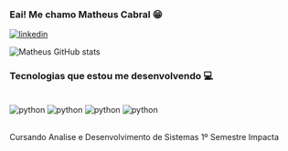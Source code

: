 ### Eai! Me chamo Matheus Cabral 😁

[![linkedin](https://img.shields.io/badge/LinkedIn-0077B5?style=for-the-badge&logo=linkedin&logoColor=white)](https://www.linkedin.com/in/matheus-micael-cabral-dos-santos-aab51019a/)

![Matheus GitHub stats](https://github-readme-stats.vercel.app/api?username=Matheus-Cabral81&show_icons=true&theme=dark)

### Tecnologias que estou me desenvolvendo 💻

<div style = "display: inline_block"><br/> 
    <img align="center" alt="python" src="https://img.shields.io/badge/Python-14354C?style=for-the-badge&logo=python&logoColor=white" />
    <img align="center" alt="python" src="https://img.shields.io/badge/JavaScript-323330?style=for-the-badge&logo=javascript&logoColor=F7DF1E" />
    <img align="center" alt="python" src="https://img.shields.io/badge/Node.js-43853D?style=for-the-badge&logo=node.js&logoColor=white" />
    <img align="center" alt="python" src="https://img.shields.io/badge/TypeScript-007ACC?style=for-the-badge&logo=typescript&logoColor=white" />
</div><br/>

Cursando Analise e Desenvolvimento de Sistemas 1º Semestre Impacta
